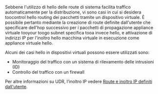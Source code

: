 Sebbene l'utilizzo di hello delle route di sistema facilita traffico automaticamente per la distribuzione, vi sono casi in cui si desidera toocontrol hello routing dei pacchetti tramite un dispositivo virtuale. È possibile pertanto mediante la creazione di route definite dall'utente che specificare dell'hop successivo per i pacchetti di propagazione appliance virtuale tooyour toogo subnet specifica tooa invece hello, e attivazione di indirizzi IP per l'inoltro hello macchina virtuale in esecuzione come appliance virtuale hello.

Alcuni dei casi hello in dispositivi virtuali possono essere utilizzati sono:

* Monitoraggio del traffico con un sistema di rilevamento delle intrusioni (ID)
* Controllo del traffico con un firewall

Per altre informazioni su UDR, l’inoltro IP vedere [Route e inoltro IP definiti dall'utente](../articles/virtual-network/virtual-networks-udr-overview.md).

